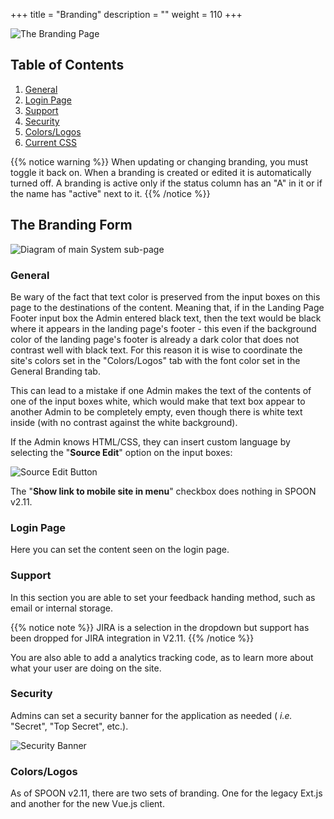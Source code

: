 +++
title = "Branding"
description = ""
weight = 110
+++

![The Branding Page](/images/AppAdmin/Branding.png)

## Table of Contents

1. [General](/applicationadmin/branding/#general)
1. [Login Page](/applicationadmin/branding/#login-page)
1. [Support](/applicationadmin/branding/#support)
1. [Security](/applicationadmin/branding/#security)
1. [Colors/Logos](/applicationadmin/branding/#colors-logos)
1. [Current CSS](/applicationadmin/branding/#current-css)

{{% notice warning %}}
When updating or changing branding, you must toggle it back on. When a branding is created or edited it is automatically turned off. A branding is active only if the status column has an "A" in it or if the name has "active" next to it.
{{% /notice %}}

## The Branding Form

![Diagram of main System sub-page](/images/AppAdmin/BrandingMapping.png)

### General

Be wary of the fact that text color is preserved from the input boxes on this page to the destinations of the content. Meaning that, if in the Landing Page Footer input box the Admin entered black text, then the text would be black where it appears in the landing page's footer - this even if the background color of the landing page's footer is already a dark color that does not contrast well with black text. For this reason it is wise to coordinate the site's colors set in the "Colors/Logos" tab with the font color set in the General Branding tab.

This can lead to a mistake if one Admin makes the text of the contents of one of the input boxes white, which would make that text box appear to another Admin to be completely empty, even though there is white text inside (with no contrast against the white background).

If the Admin knows HTML/CSS, they can insert custom language by selecting the "**Source Edit**" option on the input boxes:

![Source Edit Button](/images/AppAdmin/sourceeditbutton.png)

The "**Show link to mobile site in menu**" checkbox does nothing in SPOON v2.11.

### Login Page

Here you can set the content seen on the login page.

### Support

In this section you are able to set your feedback handing method, such as email or internal storage.

{{% notice note %}}
JIRA is a selection in the dropdown but support has been dropped for JIRA integration in V2.11.
{{% /notice %}}

You are also able to add a analytics tracking code, as to learn more about what your user are doing on the site.

### Security

Admins can set a security banner for the application as needed ( *i.e.* "Secret", "Top Secret", etc.).

![Security Banner](/images/AppAdmin/SecurityBanner.png)

### Colors/Logos

As of SPOON v2.11, there are two sets of branding. One for the legacy Ext.js and another for the new Vue.js client.
